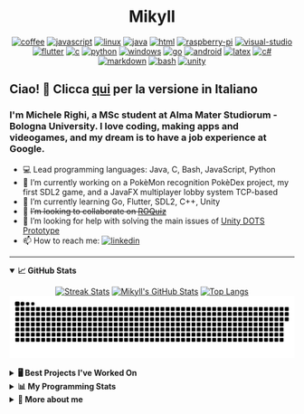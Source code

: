 <div align="center">
  <h1 align="center">Mikyll</h1>

[![coffee][coffee-shield]][coffee-url]
[![javascript][javascript-shield]][javascript-url]
[![linux][linux-shield]][linux-url]
[![java][java-shield]][java-url]
[![html][html-shield]][html-url]
[![raspberry-pi][raspberry-shield]][raspberry-url]
[![visual-studio][vs-shield]][vs-url]
[![flutter][flutter-shield]][flutter-url]
[![c][c-shield]][c-url]
[![python][python-shield]][python-url]
[![windows][windows-shield]][windows-url]
[![go][go-shield]][go-url]
[![android][android-shield]][android-url]
[![latex][latex-shield]][latex-url]
[![c#][c#-shield]][c#-url]
[![markdown][md-shield]][md-url]
[![bash][bash-shield]][bash-url]
[![unity][unity-shield]][unity-url]

</div>

## Ciao! 👋 Clicca [qui](https://github.com/mikyll/mikyll/blob/main/README.it.md) per la versione in Italiano

### I'm Michele Righi, a MSc student at Alma Mater Studiorum - Bologna University. I love coding, making apps and videogames, and my dream is to have a job experience at Google.
- 💻 Lead programming languages: Java, C, Bash, JavaScript, Python
- 🔭 I’m currently working on a PokèMon recognition PokèDex project, my first SDL2 game, and a JavaFX multiplayer lobby system TCP-based
- 🌱 I’m currently learning Go, Flutter, SDL2, C++, Unity
- 👯 ~~I’m looking to collaborate on [ROQuiz](https://github.com/mikyll/ROQuiz)~~
- 🤔 I’m looking for help with solving the main issues of [Unity DOTS Prototype](https://github.com/mikyll/UnityDOTS-Thesis/tree/main/DOTS%20Prototype)
- 📫 How to reach me: [![linkedin][linkedin-shield]][linkedin-url]

-------

<details open="">
  <summary><b>📈 GitHub Stats</b></summary>
  <p align="center">
    <a href="https://github.com/mikyll/mikyll"><img alt="Streak Stats" src="https://github-readme-streak-stats.herokuapp.com/?user=mikyll&theme=light"/></a>
    <a href="https://github.com/mikyll/mikyll"><img alt="Mikyll's GitHub Stats" src="https://github-readme-stats.vercel.app/api?username=mikyll&show_icons=true" width=55%/></a>
    <a href="https://github.com/mikyll/mikyll"><img alt="Top Langs" src="https://github-readme-stats.vercel.app/api/top-langs/?username=mikyll&layout=compact&langs_count=8" width=40%/></a>
    <a href="https://github.com/mikyll/mikyll"><img alt="Snake animation" src="https://github.com/mikyll/mikyll/blob/output/github-contribution-grid-snake.svg"/></a>
  </p>
</details>

<details>
  <summary><b>🖥️ Best Projects I've Worked On</b></summary>
  
  <h3><a href="https://github.com/TryKatChup/Poke-Pi-Dex">Poké-Pi-Dex</a></h3>
  <a href="https://github.com/TryKatChup">TryKatChup</a> and I recreated a Pokédex clone, which recognizes pictures of Pokémon from the first generation, using a Convolutional Neural Network. It's built on Raspberry Pi4 with LCD display, PiCamera, speaker and some other components attached. The case is made of recycled cardboard. 🌱<br/>
  <p align="center">
    <a href="https://github.com/TryKatChup/Poke-Pi-Dex"><img alt="Poké-Pi-Dex" src="https://github.com/mikyll/mikyll/blob/main/gfx/Poké-Pi-Dex.png" width=50%/></a>
    <!-- <a href="https://github.com/TryKatChup/Poke-Pi-Dex"><img alt="Poké-Pi-Dex Stats" src="https://github-readme-stats.vercel.app/api/pin/?username=TryKatChup&repo=Poke-Pi-Dex"/></a> -->
    <br/>
    Watch the <a href="https://www.youtube.com/watch?v=IkbLYq1PmRs">demo</a> on YouTube!
  </p>
</details>

<details>
  <summary><b>📊 My Programming Stats</b></summary>
  
  <!--START_SECTION:waka-->
![Code Time](http://img.shields.io/badge/Code%20Time-153%20hrs%2039%20mins-blue)

![Lines of code](https://img.shields.io/badge/From%20Hello%20World%20I%27ve%20Written-42%20Thousand%20lines%20of%20code-blue)

**I'm a Night 🦉** 

```text
🌞 Morning    76 commits     ██░░░░░░░░░░░░░░░░░░░░░░░   8.19% 
🌆 Daytime    280 commits    ███████░░░░░░░░░░░░░░░░░░   30.17% 
🌃 Evening    259 commits    ███████░░░░░░░░░░░░░░░░░░   27.91% 
🌙 Night      313 commits    ████████░░░░░░░░░░░░░░░░░   33.73%

```


📊 **This Week I Spent My Time On** 

```text
💬 Programming Languages: 
Go                       11 mins             ██████████████████░░░░░░░   73.77% 
Java                     3 mins              █████░░░░░░░░░░░░░░░░░░░░   21.64% 
Python                   0 secs              █░░░░░░░░░░░░░░░░░░░░░░░░   4.59%

```


 Last Updated on 06/02/2022 08:31:02 UTC
<!--END_SECTION:waka-->
  
</details>

<details>
  <summary><b>🧐 More about me</b></summary>
  
  ### 🔎 Interests
  - 👾 Game development (SDL2, Unity)
  - ❓ Problem solving
  - 🕹️ Old consoles (GameBoy Advance)
  - 🌱 Nature & 🐈 animals, mostly cats and dogs

  ### 👀 Hobbies
  - ![Dance](https://user-images.githubusercontent.com/56556806/127065104-59b588ad-aacb-46b0-9bd2-a85e55bd0490.gif)Self-taught shuffle dancer ![grub_dance](https://user-images.githubusercontent.com/56556806/127064887-e11b3ff8-dc00-4f0d-91ee-4a9daf0078c0.gif)
  - 🎮 Videogames, mostly MOBA and FPS. Top 3 games: League of Legends 5000+ hours, Call of Duty 1000+ hours, Genshin Impact 300+ hours
  - 💥 Animes, top 3: Attack on Titans, Parasyte, Charlotte
  - 🏐 I love playing volleyball. I also played football for many years but didn't like it too much
  - 🏋🏻‍♂️ I like working out and 🏃🏻 running (mostly in the rain 🌧)
  <!-- - ♟ Board & card games
  - 🧩 Brain teasers-->

  ### 👍 Something I like
  - ![Poké_Ball_summary_IV](https://user-images.githubusercontent.com/56556806/127063471-6f67dcff-2d34-4d13-bd3a-b4489c0cbb5f.png)
  I love PokèMon ![Blaziken Mini](https://user-images.githubusercontent.com/56556806/127063107-e85065bf-5f1f-4f36-af42-c9c4f3dbd51c.gif)
  ![Groudon Mini](https://user-images.githubusercontent.com/56556806/127063167-70b6f2fd-da9e-48a6-bc67-8e45a8d85ec3.gif)
  ![Rayquaza Mini](https://user-images.githubusercontent.com/56556806/127063187-8cdd2174-c32b-4c84-a561-7d8887e64120.gif)
  ![Kyogre Mini](https://user-images.githubusercontent.com/56556806/127063177-f9582683-db38-4be3-8f0d-eacd1ae2ecd3.gif)
  ![Dialga Mini](https://user-images.githubusercontent.com/56556806/127063158-759ba7e3-593b-4d79-b65e-f650fb0c26c1.gif)
  ![Torterra Mini](https://user-images.githubusercontent.com/56556806/127063199-95b6a4f9-a2ae-4732-9b22-afdb2de66dda.gif)
  - 🎥 Cinema: Excelsior!
  - 🎵 Music: mostly Rock, Pop punk, Metal, Techno, House, DnB. My favourite bands are *Linkin Park*, Sum41 and OneRepublic. Trap is not music. 🥶
  - 🐸 Memes and shitposting
  - ✈ Travelling
  - 🍟 Favourite foods: ❣ cannelloni & 🍣 sushi

  ### ⚡ Fun facts
  - 🌲 I'm allergic to like 20 species of plants and trees
  - 🌙 I can focus much better during night time
  - 🤔 I've got a tattoo of something I really like, guess it! <!-- Hint: italic -->
  - 🏀 I can spin a ball on every finger of my left hand

  ### 🎉 Events I attended
  - 🎫 Concerts:
    - I-Days, Monza 2017 - Linkin Park, Blink-182, Sum41, Nothing But Thieves, Sick Tamburo
    - Rocks Festival, Monza 2018 - Thirty Seconds to Mars, Mike Shinoda
    - Cocoricò, Riccione 2018 - Hardwell
    - Geox Theater, Padova 2019 - Mike Shinoda
    - Fabrique, Milan 2019 - Skillet, Devour the Day
    - Alcatraz, Milan 2020 - Five Finger Death Punch, Megadeth, Bad Wolves
  - Small Country Division, VolleyBall Europeans, 📍 Cyprus: played as libero for San Marino
  - One week at Atlas Language School, 📍 Dublin

  ![Meooow](https://user-images.githubusercontent.com/56556806/127066377-355926fa-644e-4d29-bcc0-7dfd8e0d9686.gif)
  ![Helluva Boss: Moxxie](https://user-images.githubusercontent.com/56556806/127073105-b5c7f4f3-b6ba-4566-873c-dd56bc3f6e98.gif)
  ![Ganyu](https://user-images.githubusercontent.com/56556806/127134266-78b8cd2d-856b-4cb8-b873-dbb0885ea61a.gif)
  ![LoL: Viktor](https://user-images.githubusercontent.com/56556806/127073328-3ba60fb8-c277-4bd5-8b5f-f79ef2de5c81.gif)

</details>

<!-- OS -->
[linux-shield]: https://img.shields.io/badge/Linux-FCC624?style=flat-square&logo=linux&logoColor=black
[linux-url]: https://www.linux.org/
[debian-shield]: https://img.shields.io/badge/Debian-A81D33?style=flat-square&logo=debian&logoColor=white
[debian-url]: https://www.debian.org/
[android-shield]: https://img.shields.io/badge/Android-3DDC84?style=flat-square&logo=android&logoColor=white
[android-url]: https://www.android.com/
[windows-shield]: https://img.shields.io/badge/Windows-0078D6?style=flat-square&logo=windows&logoColor=white
[windows-url]: https://www.youtube.com/watch?v=zjedLeVGcfE&t=11s
<!-- programming languages -->
[java-shield]: https://img.shields.io/badge/Java-ED8B00?style=flat-square&logo=java&logoColor=white
[java-url]: https://www.java.com
[c-shield]: https://img.shields.io/badge/C-00599C?style=flat-square&logo=c&logoColor=white
[c-url]: http://www.open-std.org/jtc1/sc22/wg14/
[bash-shield]: https://img.shields.io/badge/Bash_Script-353535?style=flat-square&logo=gnu-bash&logoColor=white
[bash-url]: https://www.gnu.org/software/bash/
[javascript-shield]: https://img.shields.io/badge/JavaScript-FFDD00?style=flat-square&logo=javascript&logoColor=black
[javascript-url]: https://www.javascript.com/
[python-shield]: https://img.shields.io/badge/Python-3670A0?style=flat-square&logo=python&logoColor=ffdd54
[python-url]: https://www.python.org/
[go-shield]: https://img.shields.io/badge/Go-00ADD8.svg?style=flat-square&logo=go&logoColor=white
[go-url]: https://go.dev/
[c#-shield]: https://img.shields.io/badge/C%23-%23239120.svg?style=flat-square&logo=c-sharp&logoColor=white
[c#-url]: https://docs.microsoft.com/en-us/dotnet/csharp/
[ada-shield]:
[ada-url]: 
<!-- markdown languages -->
[html-shield]: https://img.shields.io/badge/HTML5-E34F26?style=flat-square&logo=html5&logoColor=white
[html-url]: https://www.html.it/
[latex-shield]: https://img.shields.io/badge/LaTeX-47A141?style=flat-square&logo=LaTeX&logoColor=white
[latex-url]: https://www.latex-project.org/
[css-shield]: https://img.shields.io/badge/CSS3-1572B6?style=flat-square&logo=css3&logoColor=white
[css-url]: https://www.w3schools.com/css/
[md-shield]: https://img.shields.io/badge/Markdown-575757.svg?style=flat-square&logo=markdown&logoColor=white
[md-url]: https://www.markdownguide.org/
<!-- Engine & IDE -->
[unity-shield]: https://img.shields.io/badge/Unity-000000?style=flat-square&logo=unity&logoColor=white
[unity-url]: https://unity.com/
[eclipse-shield]: https://img.shields.io/badge/-Eclipse-333333?style=flat-square&logo=eclipse-ide&logoColor=white
[eclipse-url]: https://www.eclipse.org/
[vs-shield]: https://img.shields.io/badge/Visual_Studio-5C2D91?style=flat-square&logo=visual%20studio&logoColor=white
[vs-url]: https://visualstudio.microsoft.com/
[sublime-shield]: https://img.shields.io/badge/Sublime_Text-%23575757.svg?&style=flat-square&logo=sublime-text&logoColor=important
[sublime-url]: https://www.sublimetext.com/
<!-- Frameworks & Libraries -->
[flutter-shield]: https://img.shields.io/badge/Flutter-%2302569B.svg?style=flat-square&logo=Flutter&logoColor=white
[flutter-url]: https://flutter.dev/
<!-- Social Networks -->
[linkedin-shield]: https://img.shields.io/badge/LinkedIn-0077B5?style=flat-square&logo=linkedin&logoColor=white
[linkedin-url]: https://www.linkedin.com/in/michele-righi/?locale=en_US
<!-- Others -->
[raspberry-shield]: https://img.shields.io/badge/-RaspberryPi-C51A4A?style=flat-square&logo=Raspberry-Pi
[raspberry-url]: https://www.raspberrypi.org/

[coffee-shield]: https://img.shields.io/badge/Buy_Me_A_Coffee-F7DF1E?style=flat-square&logo=buy-me-a-coffee&logoColor=black
[coffee-url]: https://www.buymeacoffee.com/mikyll
<!-- https://paypal.me/mikyll98 -->
<!-- more badges: https://badgen.net/ and https://github.com/Ileriayo/markdown-badges#office -->

